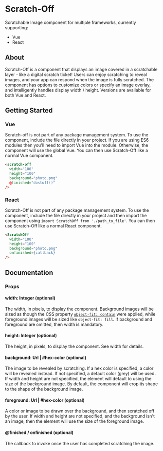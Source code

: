 # Scratch-Off
Scratchable Image component for multiple frameworks, currently supporting:
* Vue
* React
## About
Scratch-Off is a component that displays an image covered in a scratchable layer - like a digital scratch ticket! Users can enjoy scratching to reveal images, and your app can respond when the image is fully scratched. The component has options to customize colors or specify an image overlay, and intelligently handles display width / height. Versions are available for both Vue and React.
## Getting Started
### Vue
Scratch-off is not part of any package management system.
To use the component, include the file directly in your project. If you are using ES6 modules then you'll need to import Vue into the module. Otherwise, the component will use the global Vue. You can then use Scratch-Off like a normal Vue component.
```html
<scratch-off
  width="100"
  height="100"
  background="photo.png"
  @finished="dostuff()"
/>
```
### React
Scratch-Off is not part of any package management system.
To use the component, include the file directly in your project and then import the component using ```import ScratchOff from './path_to_file'```. You can then use Scratch-Off like a normal React component.
```html
<ScratchOff
  width="100"
  height="100"
  background="photo.png"
  onfinished={callback}
/>
```

## Documentation
### Props
#### width: Integer (optional)
The width, in pixels, to display the component. Background images will be sized as though the CSS property [```object-fit: contain```](https://developer.mozilla.org/en-US/docs/Web/CSS/object-fit) were applied, while foreground images will be sized like ```object-fit: fill```. If background and foreground are omitted, then width is mandatory.
#### height: Integer (optional)
The height, in pixels, to display the component. See width for details.
#### background: Url | #hex-color (optional)
The image to be revealed by scratching. If a hex color is specified, a color will be revealed instead. If not specified, a default color (grey) will be used. If width and height are not specified, the element will default to using the size of the background image. By default, the component will crop its shape to the shape of the background image.
#### foreground: Url | #hex-color (optional)
A color or image to be drawn over the background, and then scratched off by the user. If width and height are not specified, and the background isn't an image, then the element will use the size of the foreground image.
#### @finished / onfinished (optional)
The callback to invoke once the user has completed scratching the image.
